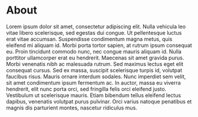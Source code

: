 ﻿# About

Lorem ipsum dolor sit amet, consectetur adipiscing elit. Nulla vehicula leo vitae libero scelerisque, sed egestas dui congue. Ut pellentesque luctus erat vitae accumsan. Suspendisse condimentum magna metus, quis eleifend mi aliquam id. Morbi porta tortor sapien, at rutrum ipsum consequat eu. Proin tincidunt commodo nunc, nec congue mauris aliquam id. Nulla porttitor ullamcorper erat eu hendrerit. Maecenas sit amet gravida purus. Morbi venenatis nibh ac malesuada rutrum. Sed maximus lectus eget elit consequat cursus. Sed ex massa, suscipit scelerisque turpis id, volutpat faucibus risus. Mauris ornare interdum sodales. Nunc imperdiet sem velit, sit amet condimentum ipsum fermentum ac. In auctor, massa eu viverra hendrerit, elit nunc porta orci, sed fringilla felis orci eleifend justo. Vestibulum ut scelerisque mauris. Etiam bibendum tellus eleifend lectus dapibus, venenatis volutpat purus pulvinar. Orci varius natoque penatibus et magnis dis parturient montes, nascetur ridiculus mus.